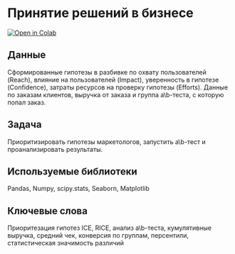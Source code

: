 # Принятие решений в бизнесе
[![Open in Colab](https://colab.research.google.com/assets/colab-badge.svg)](https://colab.research.google.com/github/valentinatihova/DA_projects/blob/master/making_of_bus_decision/making_of_bus_decision.ipynb)
## Данные
Сформированные гипотезы в разбивке по охвату пользователей (Reach), влияние на пользователей (Impact), уверенность в гипотезе (Confidence), затраты ресурсов на проверку гипотезы (Efforts).
Данные по заказам клиентов, выручка от заказа и группа a\b-теста, с которую попал заказ.

## Задача
Приоритизировать гипотезы маркетологов, запустить a\b-тест и проанализировать результаты.

## Используемые библиотеки
Pandas, Numpy, scipy.stats, Seaborn, Matplotlib

## Ключевые слова
Приоритезация гипотез ICE, RICE, анализ a\b-теста, кумулятивные выручка, средний чек, конверсия по группам, персентили, статистическая значимость различий
